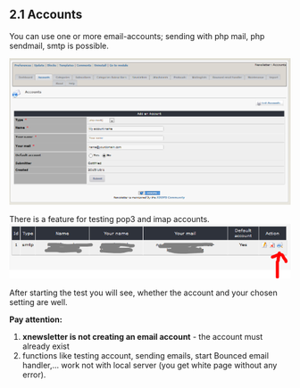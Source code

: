 ## 2.1 Accounts

You can use one or more email-accounts; sending with php mail, php sendmail, smtp is possible.

![](../assets/accounts_en.PNG)

There is a feature for testing pop3 and imap accounts.
![](../assets/accounts_test_en.PNG)

After starting the test you will see, whether the account and your chosen setting are well.

**Pay attention:** 
1. **xnewsletter is not creating an email account** - the account must already exist
2. functions like testing account, sending emails, start Bounced email handler,... work not with local server (you get white page without any error).